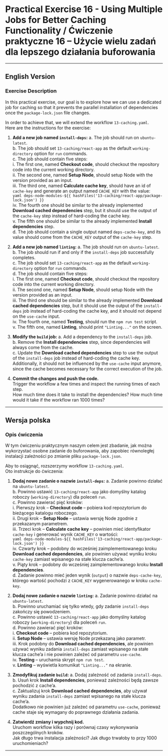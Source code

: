 
# Practical Exercise 16 - Using Multiple Jobs for Better Caching Functionality / Ćwiczenie praktyczne 16 – Użycie wielu zadań dla lepszego działania buforowania

---

## **English Version**

### Exercise Description

In this practical exercise, our goal is to explore how we can use a dedicated job for caching so that it prevents the parallel installation of dependencies once the `package-lock.json` file changes.

In order to achieve that, we will extend the workflow `13-caching.yaml`.  
Here are the instructions for the exercise:

1. **Add a new job named `install-deps`:**
   a. The job should run on `ubuntu-latest`.  
   b. The job should set `13-caching/react-app` as the default `working-directory` option for `run` commands.  
   c. The job should contain five steps:  
      i. The first one, named **Checkout code**, should checkout the repository code into the current working directory.  
      ii. The second one, named **Setup Node**, should setup Node with the version provided as an input.  
      iii. The third one, named **Calculate cache key**, should have an id of `cache-key` and generate an output named `CACHE_KEY` with the value:  
         ```yaml
         deps-node-modules-${{ hashFiles('13-caching/react-app/package-lock.json') }}
         ```  
      iv. The fourth one should be similar to the already implemented **Download cached dependencies** step, but it should use the output of the `cache-key` step instead of hard-coding the cache key.  
      v. The fifth one should be similar to the already implemented **Install dependencies** step.  
   d. The job should contain a single output named `deps-cache-key`, and its value should come from the `CACHE_KEY` output of the `cache-key` step.

2. **Add a new job named `linting`:**
   a. The job should run on `ubuntu-latest`.  
   b. The job should run if and only if the `install-deps` job successfully completes.  
   c. The job should set `13-caching/react-app` as the default `working-directory` option for `run` commands.  
   d. The job should contain five steps:  
      i. The first one, named **Checkout code**, should checkout the repository code into the current working directory.  
      ii. The second one, named **Setup Node**, should setup Node with the version provided as an input.  
      iii. The third one should be similar to the already implemented **Download cached dependencies** step, but it should use the output of the `install-deps` job instead of hard-coding the cache key, and it should not depend on the `use-cache` input.  
      iv. The fourth one, named **Testing**, should run the `npm run test` script.  
      v. The fifth one, named **Linting**, should print `"Linting..."` on the screen.

3. **Modify the `build` job:**
   a. Add a dependency to the `install-deps` job.  
   b. Remove the **Install dependencies** step, since dependencies will always come from the cache.  
   c. Update the **Download cached dependencies** step to use the output of the `install-deps` job instead of hard-coding the cache key.  
      Additionally, it should not be influenced by the `use-cache` input anymore, since the cache becomes necessary for the correct execution of the job.

4. **Commit the changes and push the code.**  
   Trigger the workflow a few times and inspect the running times of each step.  
   How much time does it take to install the dependencies? How much time would it take if the workflow ran 1000 times?

---

## **Wersja polska**

### Opis ćwiczenia

W tym ćwiczeniu praktycznym naszym celem jest zbadanie, jak można wykorzystać osobne zadanie do buforowania, aby zapobiec równoległej instalacji zależności po zmianie pliku `package-lock.json`.

Aby to osiągnąć, rozszerzymy workflow `13-caching.yaml`.  
Oto instrukcje do ćwiczenia:

1. **Dodaj nowe zadanie o nazwie `install-deps`:**
   a. Zadanie powinno działać na `ubuntu-latest`.  
   b. Powinno ustawić `13-caching/react-app` jako domyślny katalog roboczy (`working-directory`) dla poleceń `run`.  
   c. Powinno zawierać pięć kroków:  
      i. Pierwszy krok – **Checkout code** – pobiera kod repozytorium do bieżącego katalogu roboczego.  
      ii. Drugi krok – **Setup Node** – ustawia wersję Node zgodnie z przekazanym parametrem.  
      iii. Trzeci krok – **Calculate cache key** – powinien mieć identyfikator `cache-key` i generować wynik `CACHE_KEY` o wartości:  
         ```yaml
         deps-node-modules-${{ hashFiles('13-caching/react-app/package-lock.json') }}
         ```  
      iv. Czwarty krok – podobny do wcześniej zaimplementowanego kroku **Download cached dependencies**, ale powinien używać wyniku kroku `cache-key` zamiast wpisanego na stałe klucza cache’a.  
      v. Piąty krok – podobny do wcześniej zaimplementowanego kroku **Install dependencies**.  
   d. Zadanie powinno mieć jeden wynik (`output`) o nazwie `deps-cache-key`, którego wartość pochodzi z `CACHE_KEY` wygenerowanego w kroku `cache-key`.

2. **Dodaj nowe zadanie o nazwie `linting`:**
   a. Zadanie powinno działać na `ubuntu-latest`.  
   b. Powinno uruchamiać się tylko wtedy, gdy zadanie `install-deps` zakończy się powodzeniem.  
   c. Powinno ustawić `13-caching/react-app` jako domyślny katalog roboczy (`working-directory`) dla poleceń `run`.  
   d. Powinno zawierać pięć kroków:  
      i. **Checkout code** – pobiera kod repozytorium.  
      ii. **Setup Node** – ustawia wersję Node przekazaną jako parametr.  
      iii. Krok podobny do **Download cached dependencies**, ale powinien używać wyniku zadania `install-deps` zamiast wpisanego na stałe klucza cache’a i nie powinien zależeć od parametru `use-cache`.  
      iv. **Testing** – uruchamia skrypt `npm run test`.  
      v. **Linting** – wyświetla komunikat `"Linting..."` na ekranie.

3. **Zmodyfikuj zadanie `build`:**
   a. Dodaj zależność od zadania `install-deps`.  
   b. Usuń krok **Install dependencies**, ponieważ zależności będą zawsze pochodzić z cache’a.  
   c. Zaktualizuj krok **Download cached dependencies**, aby używał wyniku zadania `install-deps` zamiast wpisanego na stałe klucza cache’a.  
      Dodatkowo nie powinien już zależeć od parametru `use-cache`, ponieważ cache staje się wymagany do poprawnego działania zadania.

4. **Zatwierdź zmiany i wypchnij kod.**  
   Uruchom workflow kilka razy i porównaj czasy wykonywania poszczególnych kroków.  
   Jak długo trwa instalacja zależności? Jak długo trwałoby to przy 1000 uruchomieniach?

---
